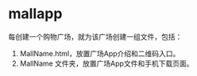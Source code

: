 mallapp
=======

每创建一个购物广场，就为该广场创建一组文件，包括：

1.  MallName.html，放置广场App介绍和二维码入口。
2.  MallName 文件夹，放置广场App文件和手机下载页面。
